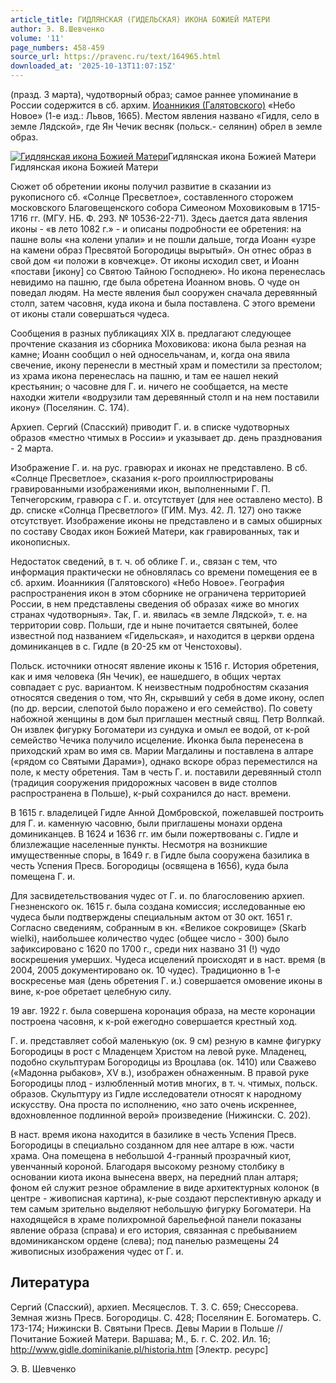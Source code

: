 ```yaml
---
article_title: ГИДЛЯНСКАЯ (ГИДЕЛЬСКАЯ) ИКОНА БОЖИЕЙ МАТЕРИ
author: Э. В.Шевченко
volume: '11'
page_numbers: 458-459
source_url: https://pravenc.ru/text/164965.html
downloaded_at: '2025-10-13T11:07:15Z'
---
```


(празд. 3 марта), чудотворный образ; самое раннее упоминание в России содержится в сб. архим. [Иоанникия (Галятовского)](<https://pravenc.ru/text/Иоанникия (Галятовского).html>) «Небо Новое» (1-е изд.: Львов, 1665). Местом явления названо «Гидля, село в земле Лядской», где Ян Чечик весняк (польск.- селянин) обрел в земле образ.

[![Гидлянская икона Божией Матери](https://pravenc.ru/data/239/468/1234/i200.jpg "Кликните для увеличения картинки")](https://pravenc.ru/data/239/468/1234/i400.jpg)Гидлянская икона Божией Матери  
Гидлянская икона Божией Матери

Сюжет об обретении иконы получил развитие в сказании из рукописного сб. «Солнце Пресветлое», составленного сторожем московского Благовещенского собора Симеоном Моховиковым в 1715-1716 гг. (МГУ. НБ. Ф. 293. № 10536-22-71). Здесь дается дата явления иконы - «в лето 1082 г.» - и описаны подробности ее обретения: на пашне волы «на колени упали» и не пошли дальше, тогда Иоанн «узре на камени образ Пресвятой Богородицы вырытый». Он отнес образ в свой дом «и положи в ковчежце». От иконы исходил свет, и Иоанн «постави [икону] со Святою Тайною Господнею». Но икона перенеслась невидимо на пашню, где была обретена Иоанном вновь. О чуде он поведал людям. На месте явления был сооружен сначала деревянный столп, затем часовня, куда икона и была поставлена. С этого времени от иконы стали совершаться чудеса.

Сообщения в разных публикациях XIX в. предлагают следующее прочтение сказания из сборника Моховикова: икона была резная на камне; Иоанн сообщил о ней односельчанам, и, когда она явила свечение, икону перенесли в местный храм и поместили за престолом; из храма икона перенеслась на пашню, и там ее нашел некий крестьянин; о часовне для Г. и. ничего не сообщается, на месте находки жители «водрузили там деревянный столп и на нем поставили икону» (Поселянин. С. 174).

Архиеп. Сергий (Спасский) приводит Г. и. в списке чудотворных образов «местно чтимых в России» и указывает др. день празднования - 2 марта.

Изображение Г. и. на рус. гравюрах и иконах не представлено. В сб. «Солнце Пресветлое», сказания к-рого проиллюстрированы гравированными изображениями икон, выполненными Г. П. Тепчегорским, гравюра с Г. и. отсутствует (для нее оставлено место). В др. списке «Солнца Пресветлого» (ГИМ. Муз. 42. Л. 127) оно также отсутствует. Изображение иконы не представлено и в самых обширных по составу Сводах икон Божией Матери, как гравированных, так и иконописных.

Недостаток сведений, в т. ч. об облике Г. и., связан с тем, что информация практически не обновлялась со времени помещения ее в сб. архим. Иоанникия (Галятовского) «Небо Новое». География распространения икон в этом сборнике не ограничена территорией России, в нем представлены сведения об образах «иже во многих странах чудотворныя». Так, Г. и. явилась «в земле Лядской», т. е. на территории совр. Польши, где и ныне почитается святыней, более известной под названием «Гидельская», и находится в церкви ордена доминиканцев в с. Гидле (в 20-25 км от Ченстоховы).

Польск. источники относят явление иконы к 1516 г. История обретения, как и имя человека (Ян Чечик), ее нашедшего, в общих чертах совпадает с рус. вариантом. К неизвестным подробностям сказания относятся сведения о том, что Ян, скрывший у себя в доме икону, ослеп (по др. версии, слепотой было поражено и его семейство). По совету набожной женщины в дом был приглашен местный свящ. Петр Волпкай. Он извлек фигурку Богоматери из сундука и омыл ее водой, от к-рой семейство Чечика получило исцеление. Иконка была перенесена в приходский храм во имя св. Марии Магдалины и поставлена в алтаре («рядом со Святыми Дарами»), однако вскоре образ переместился на поле, к месту обретения. Там в честь Г. и. поставили деревянный столп (традиция сооружения придорожных часовен в виде столпов распространена в Польше), к-рый сохранился до наст. времени.

В 1615 г. владелицей Гидле Анной Домбровской, пожелавшей построить для Г. и. каменную часовню, были приглашены монахи ордена доминиканцев. В 1624 и 1636 гг. им были пожертвованы с. Гидле и близлежащие населенные пункты. Несмотря на возникшие имущественные споры, в 1649 г. в Гидле была сооружена базилика в честь Успения Пресв. Богородицы (освящена в 1656), куда была помещена Г. и.

Для засвидетельствования чудес от Г. и. по благословению архиеп. Гнезненского ок. 1615 г. была создана комиссия; исследованные ею чудеса были подтверждены специальным актом от 30 окт. 1651 г. Согласно сведениям, собранным в кн. «Великое сокровище» (Skarb wielki), наибольшее количество чудес (общее число - 300) было зафиксировано с 1620 по 1700 г., среди них названо 31 (!) чудо воскрешения умерших. Чудеса исцелений происходят и в наст. время (в 2004, 2005 документировано ок. 10 чудес). Традиционно в 1-е воскресенье мая (день обретения Г. и.) совершается омовение иконы в вине, к-рое обретает целебную силу.

19 авг. 1922 г. была совершена коронация образа, на месте коронации построена часовня, к к-рой ежегодно совершается крестный ход.

Г. и. представляет собой маленькую (ок. 9 см) резную в камне фигурку Богородицы в рост с Младенцем Христом на левой руке. Младенец, подобно скульптурам Богородицы из Вроцлава (ок. 1410) или Сважево («Мадонна рыбаков», XV в.), изображен обнаженным. В правой руке Богородицы плод - излюбленный мотив многих, в т. ч. чтимых, польск. образов. Скульптуру из Гидле исследователи относят к народному искусству. Она проста по исполнению, «но зато очень искреннее, вдохновленное подлинной верой» произведение (Нижински. С. 202).

В наст. время икона находится в базилике в честь Успения Пресв. Богородицы в специально созданном для нее алтаре в юж. части храма. Она помещена в небольшой 4-гранный прозрачный киот, увенчанный короной. Благодаря высокому резному столбику в основании киота икона вынесена вверх, на передний план алтаря; фоном ей служит резное обрамление в виде архитектурных колонок (в центре - живописная картина), к-рые создают перспективную аркаду и тем самым зрительно выделяют небольшую фигурку Богоматери. На находящейся в храме полихромной барельефной панели показаны явление образа (справа) и его история, связанная с пребыванием вдоминиканском ордене (слева); под панелью размещены 24 живописных изображения чудес от Г. и.

## Литература

Сергий (Спасский), архиеп. Месяцеслов. Т. 3. С. 659; Снессорева. Земная жизнь Пресв. Богородицы. С. 428; Поселянин Е. Богоматерь. С. 173-174; Нижински В. Святыни Пресв. Девы Марии в Польше // Почитание Божией Матери. Варшава; М., Б. г. С. 202. Ил. 16; http://www.gidle.dominikanie.pl/historia.htm [Электр. ресурс]

Э. В.  Шевченко
